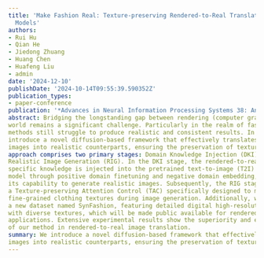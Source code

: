 ```yaml
---
title: 'Make Fashion Real: Texture-preserving Rendered-to-Real Translation with Diffusion
  Models'
authors:
- Rui Hu
- Qian He
- Jiedong Zhuang
- Huang Chen
- Huafeng Liu
- admin
date: '2024-12-10'
publishDate: '2024-10-14T09:55:39.590352Z'
publication_types:
- paper-conference
publication: '*Advances in Neural Information Processing Systems 38: Annual Conference on Neural Information Processing Systems (NeurIPS)*'
abstract: Bridging the longstanding gap between rendering (computer graphics) and the real
world remains a significant challenge. Particularly in the realm of fashion, existing
methods still struggle to produce realistic and consistent results. In this paper, we
introduce a novel diffusion-based framework that effectively translates rendered
images into realistic counterparts, ensuring the preservation of texture details. Our
approach comprises two primary stages: Domain Knowledge Injection (DKI) and
Realistic Image Generation (RIG). In the DKI stage, the rendered-to-real domain 
specific knowledge is injected into the pretrained text-to-image (T2I) diffusion
model through positive domain finetuning and negative domain embedding, enhancing
its capability to generate realistic images. Subsequently, the RIG stage employs
a Texture-preserving Attention Control (TAC) specifically designed to maintain
fine-grained clothing textures during image generation. Additionally, we introduce
a new dataset named SynFashion, featuring detailed digital high-resolution clothing
with diverse textures, which will be made public available for rendered fashion
applications. Extensive experimental results show the superiority and effectiveness
of our method in rendered-to-real image translation.
summary: We introduce a novel diffusion-based framework that effectively translates rendered
images into realistic counterparts, ensuring the preservation of texture details. 
---
```

